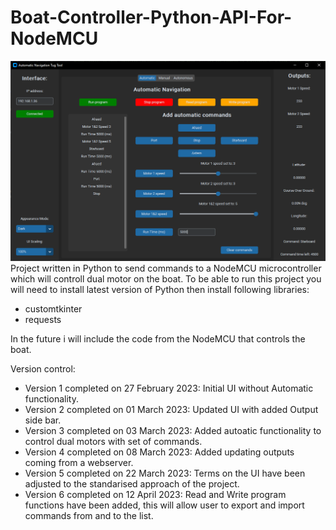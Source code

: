 # Boat-Controller-Python-API-For-NodeMCU
![alt text](https://github.com/ACEengineering/Boat-Controller-Python-API-For-NodeMCU/blob/main/UI_screenshot_01.png?raw=true)
Project written in Python to send commands to  a NodeMCU microcontroller which will controll dual motor on the boat.
To be able to run this project you will need to install latest version of Python then install following libraries:
- customtkinter
- requests

In the future i will include the code from the NodeMCU that controls the boat.

Version control:
- Version 1 completed on 27 February 2023:
        Initial UI without Automatic functionality.
- Version 2 completed on 01 March 2023:
        Updated UI with added Output side bar. 
- Version 3 completed on 03 March 2023:
        Added autoatic functionality to control dual motors with set of commands.
- Version 4 completed on 08 March 2023:
        Added updating outputs coming from a webserver.
- Version 5 completed on 22 March 2023:
        Terms on the UI have been adjusted to the standarised approach of the project.
- Version 6 completed on 12 April 2023:
        Read and Write program functions have been added, this will allow user to export and import commands from and to the list.
